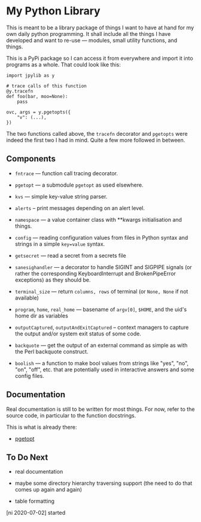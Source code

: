 My Python Library
=================

This is meant to be a library package of things I want to have at
hand for my own daily python programming. It shall include all the
things I have developed and want to re-use — modules, small utility
functions, and things.

This is a PyPi package so I can access it from everywhere and import
it into programs as a whole. That could look like this:

    import jpylib as y

    # trace calls of this function
    @y.tracefn
    def foo(bar, moo=None):
        pass

    ovc, args = y.pgetopts({
        "v": (...),
    })

The two functions called above, the `tracefn` decorator and
`pgetopts` were indeed the first two I had in mind. Quite a few more
followed in between.


Components
----------

* `fntrace` — function call tracing decorator.

* `pgetopt` — a submodule `pgetopt` as used elsewhere.

* `kvs` — simple key-value string parser.

* `alerts` – print messages depending on an alert level.

* `namespace` — a value container class with **kwargs initialisation
  and things.

* `config` — reading configuration values from files in Python
  syntax and strings in a simple `key=value` syntax.

* `getsecret` — read a secret from a secrets file

* `sanesighandler` — a decorator to handle SIGINT and SIGPIPE
  signals (or rather the corresponding KeyboardInterrupt and
  BrokenPipeError exceptions) as they should be.

* `terminal_size` — return `columns, rows` of terminal (or `None,
  None` if not available)

* `program`, `home`, `real_home` — basename of `argv[0]`, `$HOME`,
  and the uid's home dir as variables

* `outputCaptured`, `outputAndExitCaptured` – context managers to
  capture the output and/or system exit status of some code.

* `backquote` — get the output of an external command as simple as
  with the Perl backquote construct.

* `boolish` — a function to make bool values from strings like
  "yes", "no", "on", "off", etc. that are potentially used in
  interactive answers and some config files.


Documentation
-------------

Real documentation is still to be written for most things. For now,
refer to the source code, in particular to the function docstrings.

This is what is already there:

* [pgetopt](doc/pgetopt.md)


To Do Next
----------

* real documentation

* maybe some directory hierarchy traversing support (the need to do
  that comes up again and again)

* table formatting

[ni 2020-07-02] started
